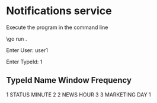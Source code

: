 <!-- BEGIN_TF_DOCS -->
# Notifications service

Execute the program in the command line

\go run .

Enter User: user1

Enter TypeId: 1

TypeId  Name        Window  Frequency
-------------------------------------
1       STATUS	    MINUTE	2
2       NEWS	    HOUR	3
3       MARKETING	DAY	    1
